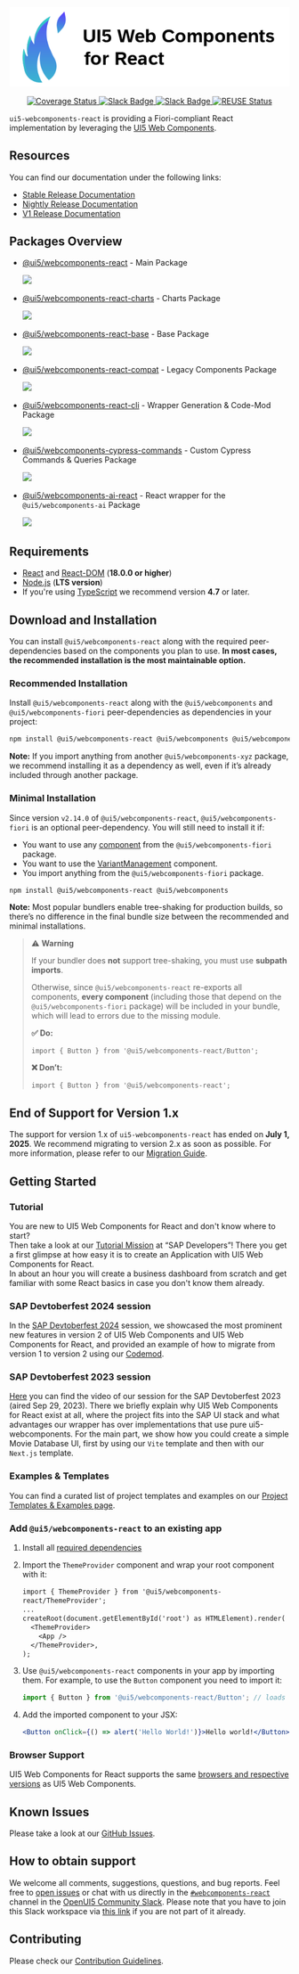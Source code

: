 <a name="top"></a>

<p align="center">
  <img src="https://raw.githubusercontent.com/SAP/ui5-webcomponents-react/main/assets/Logo-Sticker.png" alt="UI5 Web Components for React Logo" />
</p>
<p align="center">
  <a href='https://coveralls.io/github/SAP/ui5-webcomponents-react'>
    <img src='https://coveralls.io/repos/github/SAP/ui5-webcomponents-react/badge.svg' alt='Coverage Status' />
  </a>
  <a href="https://ui5-slack-invite.cfapps.eu10.hana.ondemand.com/" target="_blank">
      <img alt="Slack Badge" src="https://badgen.net/badge/slack/Join OpenUI5 Slack workspace/blue?icon=slack">
    </a>
  <a href="https://openui5.slack.com/archives/CSQEJ2J04" target="_blank">
    <img alt="Slack Badge" src="https://badgen.net/badge/slack/webcomponents-react/orange?icon=slack">
  </a>
  <a href="https://api.reuse.software/info/github.com/SAP/ui5-webcomponents-react" target="_blank">
    <img alt="REUSE Status" src="https://api.reuse.software/badge/github.com/SAP/ui5-webcomponents-react"/>
  </a>
</p>

`ui5-webcomponents-react` is providing a Fiori-compliant React implementation by leveraging the [UI5 Web Components](https://github.com/SAP/ui5-webcomponents).

## Resources

You can find our documentation under the following links:

- [Stable Release Documentation](https://sap.github.io/ui5-webcomponents-react/)
- [Nightly Release Documentation](https://sap.github.io/ui5-webcomponents-react/nightly/)
- [V1 Release Documentation](https://sap.github.io/ui5-webcomponents-react/v1/)

## Packages Overview

- [@ui5/webcomponents-react](https://github.com/SAP/ui5-webcomponents-react/tree/main/packages/main) - Main Package

  [![](https://badgen.net/npm/v/@ui5/webcomponents-react?icon=npm)](https://www.npmjs.com/package/@ui5/webcomponents-react)

- [@ui5/webcomponents-react-charts](https://github.com/SAP/ui5-webcomponents-react/tree/main/packages/charts) - Charts Package

  [![](https://badgen.net/npm/v/@ui5/webcomponents-react-charts?icon=npm)](https://www.npmjs.com/package/@ui5/webcomponents-react-charts)

- [@ui5/webcomponents-react-base](https://github.com/SAP/ui5-webcomponents-react/tree/main/packages/base) - Base Package

  [![](https://badgen.net/npm/v/@ui5/webcomponents-react-base?icon=npm)](https://www.npmjs.com/package/@ui5/webcomponents-react-base)

- [@ui5/webcomponents-react-compat](https://github.com/SAP/ui5-webcomponents-react/tree/main/packages/compat) - Legacy Components Package

  [![](https://badgen.net/npm/v/@ui5/webcomponents-react-compat?icon=npm)](https://www.npmjs.com/package/@ui5/webcomponents-react-compat)

- [@ui5/webcomponents-react-cli](https://github.com/SAP/ui5-webcomponents-react/tree/main/packages/cli) - Wrapper Generation & Code-Mod Package

  [![](https://badgen.net/npm/v/@ui5/webcomponents-react-cli?icon=npm)](https://www.npmjs.com/package/@ui5/webcomponents-react-cli)

- [@ui5/webcomponents-cypress-commands](https://github.com/SAP/ui5-webcomponents-react/tree/main/packages/cypress-commands) - Custom Cypress Commands & Queries Package

  [![](https://badgen.net/npm/v/@ui5/webcomponents-cypress-commands?icon=npm)](https://www.npmjs.com/package/@ui5/webcomponents-cypress-commands)

- [@ui5/webcomponents-ai-react](https://github.com/SAP/ui5-webcomponents-react/tree/main/packages/ai) - React wrapper for the `@ui5/webcomponents-ai` Package

  [![](https://badgen.net/npm/v/@ui5/webcomponents-ai-react?icon=npm)](https://www.npmjs.com/package/@ui5/webcomponents-ai-react)

<!-- *********************************************************************** -->

<a name="requirements"></a>

## Requirements

- [React](https://www.npmjs.com/package/react) and [React-DOM](https://www.npmjs.com/package/react-dom) (**18.0.0 or higher**)
- [Node.js](https://nodejs.org/) (**LTS version**)
- If you're using [TypeScript](https://www.typescriptlang.org/) we recommend version **4.7** or later.

<!-- *********************************************************************** -->

<a name="download"></a>

## Download and Installation

You can install `@ui5/webcomponents-react` along with the required peer-dependencies based on the components you plan to use. **In most cases, the recommended installation is the most maintainable option.**

### Recommended Installation

Install `@ui5/webcomponents-react` along with the `@ui5/webcomponents` and `@ui5/webcomponents-fiori` peer-dependencies as dependencies in your project:

```sh
npm install @ui5/webcomponents-react @ui5/webcomponents @ui5/webcomponents-fiori
```

**Note:** If you import anything from another `@ui5/webcomponents-xyz` package, we recommend installing it as a dependency as well, even if it’s already included through another package.

### Minimal Installation

Since version `v2.14.0` of `@ui5/webcomponents-react`, `@ui5/webcomponents-fiori` is an optional peer-dependency. You will still need to install it if:

- You want to use any [component](https://sap.github.io/ui5-webcomponents/components/fiori/) from the `@ui5/webcomponents-fiori` package.
- You want to use the [VariantManagement](https://sap.github.io/ui5-webcomponents-react/v2/?path=/docs/inputs-variantmanagement--docs) component.
- You import anything from the `@ui5/webcomponents-fiori` package.

```sh
npm install @ui5/webcomponents-react @ui5/webcomponents
```

**Note:** Most popular bundlers enable tree-shaking for production builds, so there’s no difference in the final bundle size between the recommended and minimal installations.

> ⚠️ **Warning**
>
> If your bundler does **not** support tree-shaking, you must use **subpath imports**.
>
> Otherwise, since `@ui5/webcomponents-react` re-exports all components, **every component** (including those that depend on the `@ui5/webcomponents-fiori` package) will be included in your bundle, which will lead to errors due to the missing module.
>
> **✅ Do:**
>
> ```tsx
> import { Button } from '@ui5/webcomponents-react/Button';
> ```
>
> **❌ Don’t:**
>
> ```tsx
> import { Button } from '@ui5/webcomponents-react';
> ```

## End of Support for Version 1.x

The support for version 1.x of `ui5-webcomponents-react` has ended on **July 1, 2025**. We recommend migrating to version 2.x as soon as possible. For more information, please refer to our [Migration Guide](https://sap.github.io/ui5-webcomponents-react/v2/?path=/docs/migration-guide--docs).

<!-- *********************************************************************** -->

## Getting Started

### Tutorial

You are new to UI5 Web Components for React and don't know where to start?<br />
Then take a look at our [Tutorial Mission](https://developers.sap.com/mission.react-spa.html) at “SAP Developers”!
There you get a first glimpse at how easy it is to create an Application with UI5 Web Components for React.<br />
In about an hour you will create a business dashboard from scratch and get familiar with some React basics in case you don't know them already.

### SAP Devtoberfest 2024 session

In the [SAP Devtoberfest 2024](https://www.youtube.com/watch?v=lvpN3eK39h8) session, we showcased the most prominent new features in version 2 of UI5 Web Components and UI5 Web Components for React, and provided an example of how to migrate from version 1 to version 2 using our [Codemod](https://sap.github.io/ui5-webcomponents-react/v2/?path=/docs/migration-guide--docs#codemod).

### SAP Devtoberfest 2023 session

[Here](https://www.youtube.com/watch?v=zyOxgjoSnGw) you can find the video of our session for the SAP Devtoberfest 2023 (aired Sep 29, 2023). There we briefly explain why UI5 Web Components for React exist at all, where the project fits into the SAP UI stack and what advantages our wrapper has over implementations that use pure ui5-webcomponents.
For the main part, we show how you could create a simple Movie Database UI, first by using our `Vite` template and then with our `Next.js` template.

### Examples & Templates

You can find a curated list of project templates and examples on our [Project Templates & Examples page](https://sap.github.io/ui5-webcomponents-react/v2/?path=/docs/project-templates-examples--docs).

### Add `@ui5/webcomponents-react` to an existing app

1. Install all [required dependencies](#download-and-installation)

2. Import the `ThemeProvider` component and wrap your root component with it:

   ```tsx
   import { ThemeProvider } from '@ui5/webcomponents-react/ThemeProvider';
   ...
   createRoot(document.getElementById('root') as HTMLElement).render(
     <ThemeProvider>
       <App />
     </ThemeProvider>,
   );
   ```

3. Use `@ui5/webcomponents-react` components in your app by importing them.
   For example, to use the `Button` component you need to import it:

   ```jsx
   import { Button } from '@ui5/webcomponents-react/Button'; // loads ui5-button wrapped in a ui5-webcomponents-react component
   ```

4. Add the imported component to your JSX:

   ```jsx
   <Button onClick={() => alert('Hello World!')}>Hello world!</Button>
   ```

### Browser Support

UI5 Web Components for React supports the same [browsers and respective versions](https://github.com/SAP/ui5-webcomponents#browser-support) as UI5 Web Components.

<!-- *********************************************************************** -->

<a name="issues"></a>

## Known Issues

Please take a look at our [GitHub Issues](https://github.com/SAP/ui5-webcomponents-react/issues).

<!-- *********************************************************************** -->

<a name="support"></a>

## How to obtain support

We welcome all comments, suggestions, questions, and bug reports. Feel free to [open issues](https://github.com/SAP/ui5-webcomponents-react/issues/new/choose) or chat with us directly in the [`#webcomponents-react`](https://openui5.slack.com/archives/CSQEJ2J04) channel in the
[OpenUI5 Community Slack](https://ui5-slack-invite.cfapps.eu10.hana.ondemand.com/).
Please note that you have to join this Slack workspace via [this link](https://ui5-slack-invite.cfapps.eu10.hana.ondemand.com/) if you are not part of it already.

<!-- *********************************************************************** -->

<a name="contributing"></a>

## Contributing

Please check our [Contribution Guidelines](/CONTRIBUTING.md).

